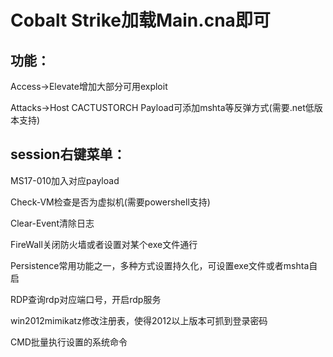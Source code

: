 # Cobalt Strike加载Main.cna即可

## 功能：
Access->Elevate增加大部分可用exploit

Attacks->Host CACTUSTORCH Payload可添加mshta等反弹方式(需要.net低版本支持)

## session右键菜单：

MS17-010加入对应payload

Check-VM检查是否为虚拟机(需要powershell支持)

Clear-Event清除日志

FireWall关闭防火墙或者设置对某个exe文件通行

Persistence常用功能之一，多种方式设置持久化，可设置exe文件或者mshta自启

RDP查询rdp对应端口号，开启rdp服务

win2012mimikatz修改注册表，使得2012以上版本可抓到登录密码

CMD批量执行设置的系统命令
